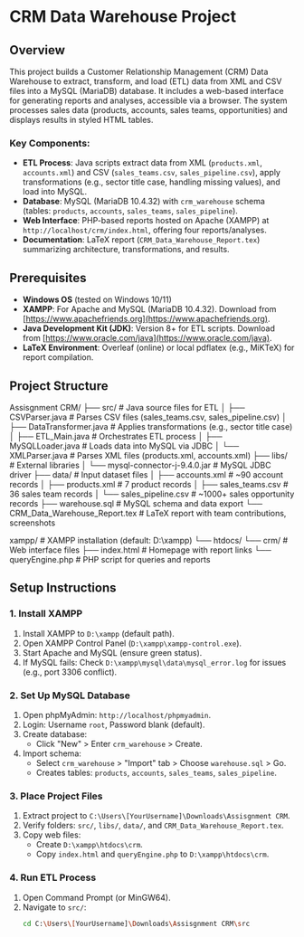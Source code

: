 # CRM Data Warehouse Project

## Overview

This project builds a Customer Relationship Management (CRM) Data Warehouse to extract, transform, and load (ETL) data from XML and CSV files into a MySQL (MariaDB) database. It includes a web-based interface for generating reports and analyses, accessible via a browser. The system processes sales data (products, accounts, sales teams, opportunities) and displays results in styled HTML tables.

### Key Components:

- **ETL Process**: Java scripts extract data from XML (`products.xml`, `accounts.xml`) and CSV (`sales_teams.csv`, `sales_pipeline.csv`), apply transformations (e.g., sector title case, handling missing values), and load into MySQL.
- **Database**: MySQL (MariaDB 10.4.32) with `crm_warehouse` schema (tables: `products`, `accounts`, `sales_teams`, `sales_pipeline`).
- **Web Interface**: PHP-based reports hosted on Apache (XAMPP) at `http://localhost/crm/index.html`, offering four reports/analyses.
- **Documentation**: LaTeX report (`CRM_Data_Warehouse_Report.tex`) summarizing architecture, transformations, and results.

## Prerequisites

- **Windows OS** (tested on Windows 10/11)
- **XAMPP**: For Apache and MySQL (MariaDB 10.4.32). Download from [https://www.apachefriends.org](https://www.apachefriends.org).
- **Java Development Kit (JDK)**: Version 8+ for ETL scripts. Download from [https://www.oracle.com/java](https://www.oracle.com/java).
- **LaTeX Environment**: Overleaf (online) or local pdflatex (e.g., MiKTeX) for report compilation.

## Project Structure
Assisgnment CRM/
├── src/ # Java source files for ETL
│ ├── CSVParser.java # Parses CSV files (sales_teams.csv, sales_pipeline.csv)
│ ├── DataTransformer.java # Applies transformations (e.g., sector title case)
│ ├── ETL_Main.java # Orchestrates ETL process
│ ├── MySQLLoader.java # Loads data into MySQL via JDBC
│ └── XMLParser.java # Parses XML files (products.xml, accounts.xml)
├── libs/ # External libraries
│ └── mysql-connector-j-9.4.0.jar # MySQL JDBC driver
├── data/ # Input dataset files
│ ├── accounts.xml # ~90 account records
│ ├── products.xml # 7 product records
│ ├── sales_teams.csv # 36 sales team records
│ └── sales_pipeline.csv # ~1000+ sales opportunity records
├── warehouse.sql # MySQL schema and data export
└── CRM_Data_Warehouse_Report.tex # LaTeX report with team contributions, screenshots

xampp/ # XAMPP installation (default: D:\xampp)
└── htdocs/
└── crm/ # Web interface files
├── index.html # Homepage with report links
└── queryEngine.php # PHP script for queries and reports


## Setup Instructions

### 1. Install XAMPP

1. Install XAMPP to `D:\xampp` (default path).
2. Open XAMPP Control Panel (`D:\xampp\xampp-control.exe`).
3. Start Apache and MySQL (ensure green status).
4. If MySQL fails: Check `D:\xampp\mysql\data\mysql_error.log` for issues (e.g., port 3306 conflict).

### 2. Set Up MySQL Database

1. Open phpMyAdmin: `http://localhost/phpmyadmin`.
2. Login: Username `root`, Password blank (default).
3. Create database:
   - Click "New" > Enter `crm_warehouse` > Create.
4. Import schema:
   - Select `crm_warehouse` > "Import" tab > Choose `warehouse.sql` > Go.
   - Creates tables: `products`, `accounts`, `sales_teams`, `sales_pipeline`.

### 3. Place Project Files

1. Extract project to `C:\Users\[YourUsername]\Downloads\Assisgnment CRM`.
2. Verify folders: `src/`, `libs/`, `data/`, and `CRM_Data_Warehouse_Report.tex`.
3. Copy web files:
   - Create `D:\xampp\htdocs\crm`.
   - Copy `index.html` and `queryEngine.php` to `D:\xampp\htdocs\crm`.

### 4. Run ETL Process

1. Open Command Prompt (or MinGW64).
2. Navigate to `src/`:
   ```bash
   cd C:\Users\[YourUsername]\Downloads\Assisgnment CRM\src

   